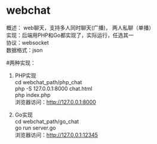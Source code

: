 # webchat
概述： web聊天，支持多人同时聊天(广播)， 两人私聊（单播）  
实现：后端用PHP和Go都实现了，实际运行，任选其一  
协议：websocket  
数据格式：json  

#两种实现：
1. PHP实现  
cd webchat_path/php_chat  
php -S 127.0.0.1:8000 chat.html  
php index.php  
浏览器访问：http://127.0.0.1:8000  

2. Go实现  
cd webchat_path/go_chat  
go run server.go  
浏览器访问：http://127.0.0.1:12345  
